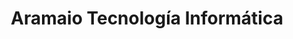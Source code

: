 ---
title: "Aramaio Tecnología Informática"
url: /necochea/aramaio-tecnologia-informatica/
shop: ordenador
---